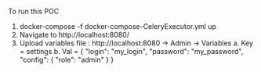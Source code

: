 To run this POC
1.  docker-compose -f docker-compose-CeleryExecutor.yml up
2.  Navigate to http://localhost:8080/
3.  Upload variables file : http://localhost:8080 -> Admin -> Variables
    a.  Key = settings
    b.  Val = { "login": "my_login", "password": "my_password", "config": { "role": "admin" } }
